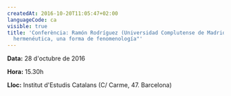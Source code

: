 ```yaml
---
createdAt: 2016-10-20T11:05:47+02:00
languageCode: ca
visible: true
title: 'Conferència: Ramón Rodríguez (Universidad Complutense de Madrid). "La
  hermenéutica, una forma de fenomenología"'
---
```


**Data:** 28 d'octubre de 2016

**Hora:** 15.30h

**Lloc:** Institut d'Estudis Catalans (C/ Carme, 47. Barcelona)